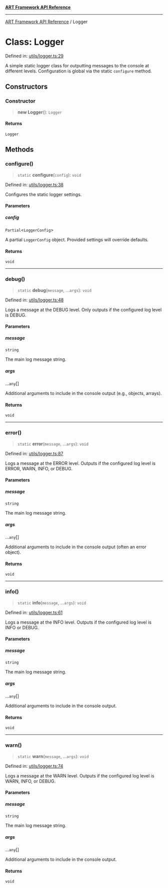 [**ART Framework API Reference**](../README.md)

***

[ART Framework API Reference](../README.md) / Logger

# Class: Logger

Defined in: [utils/logger.ts:29](https://github.com/hashangit/ART/blob/3153790647102134b487bb6168bd208568e6a8ad/src/utils/logger.ts#L29)

A simple static logger class for outputting messages to the console at different levels.
Configuration is global via the static `configure` method.

## Constructors

### Constructor

> **new Logger**(): `Logger`

#### Returns

`Logger`

## Methods

### configure()

> `static` **configure**(`config`): `void`

Defined in: [utils/logger.ts:38](https://github.com/hashangit/ART/blob/3153790647102134b487bb6168bd208568e6a8ad/src/utils/logger.ts#L38)

Configures the static logger settings.

#### Parameters

##### config

`Partial`\<`LoggerConfig`\>

A partial `LoggerConfig` object. Provided settings will override defaults.

#### Returns

`void`

***

### debug()

> `static` **debug**(`message`, ...`args`): `void`

Defined in: [utils/logger.ts:48](https://github.com/hashangit/ART/blob/3153790647102134b487bb6168bd208568e6a8ad/src/utils/logger.ts#L48)

Logs a message at the DEBUG level.
Only outputs if the configured log level is DEBUG.

#### Parameters

##### message

`string`

The main log message string.

##### args

...`any`[]

Additional arguments to include in the console output (e.g., objects, arrays).

#### Returns

`void`

***

### error()

> `static` **error**(`message`, ...`args`): `void`

Defined in: [utils/logger.ts:87](https://github.com/hashangit/ART/blob/3153790647102134b487bb6168bd208568e6a8ad/src/utils/logger.ts#L87)

Logs a message at the ERROR level.
Outputs if the configured log level is ERROR, WARN, INFO, or DEBUG.

#### Parameters

##### message

`string`

The main log message string.

##### args

...`any`[]

Additional arguments to include in the console output (often an error object).

#### Returns

`void`

***

### info()

> `static` **info**(`message`, ...`args`): `void`

Defined in: [utils/logger.ts:61](https://github.com/hashangit/ART/blob/3153790647102134b487bb6168bd208568e6a8ad/src/utils/logger.ts#L61)

Logs a message at the INFO level.
Outputs if the configured log level is INFO or DEBUG.

#### Parameters

##### message

`string`

The main log message string.

##### args

...`any`[]

Additional arguments to include in the console output.

#### Returns

`void`

***

### warn()

> `static` **warn**(`message`, ...`args`): `void`

Defined in: [utils/logger.ts:74](https://github.com/hashangit/ART/blob/3153790647102134b487bb6168bd208568e6a8ad/src/utils/logger.ts#L74)

Logs a message at the WARN level.
Outputs if the configured log level is WARN, INFO, or DEBUG.

#### Parameters

##### message

`string`

The main log message string.

##### args

...`any`[]

Additional arguments to include in the console output.

#### Returns

`void`
